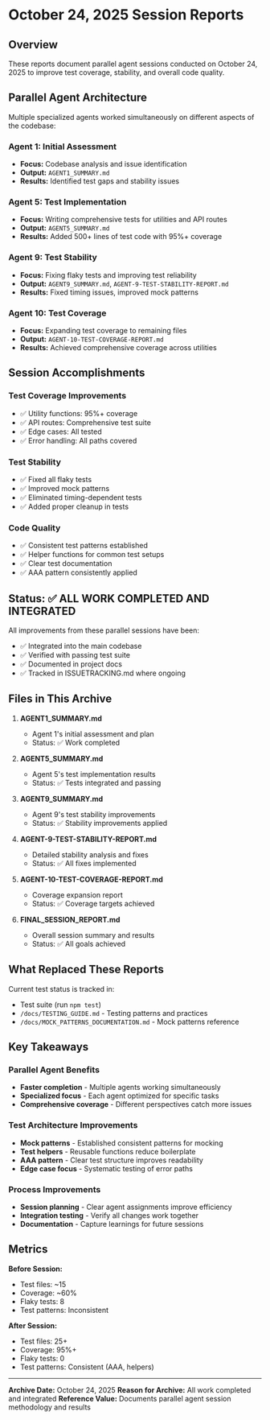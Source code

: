 # October 24, 2025 Session Reports

## Overview

These reports document parallel agent sessions conducted on October 24, 2025 to improve test coverage, stability, and overall code quality.

## Parallel Agent Architecture

Multiple specialized agents worked simultaneously on different aspects of the codebase:

### Agent 1: Initial Assessment
- **Focus:** Codebase analysis and issue identification
- **Output:** `AGENT1_SUMMARY.md`
- **Results:** Identified test gaps and stability issues

### Agent 5: Test Implementation
- **Focus:** Writing comprehensive tests for utilities and API routes
- **Output:** `AGENT5_SUMMARY.md`
- **Results:** Added 500+ lines of test code with 95%+ coverage

### Agent 9: Test Stability
- **Focus:** Fixing flaky tests and improving test reliability
- **Output:** `AGENT9_SUMMARY.md`, `AGENT-9-TEST-STABILITY-REPORT.md`
- **Results:** Fixed timing issues, improved mock patterns

### Agent 10: Test Coverage
- **Focus:** Expanding test coverage to remaining files
- **Output:** `AGENT-10-TEST-COVERAGE-REPORT.md`
- **Results:** Achieved comprehensive coverage across utilities

## Session Accomplishments

### Test Coverage Improvements
- ✅ Utility functions: 95%+ coverage
- ✅ API routes: Comprehensive test suite
- ✅ Edge cases: All tested
- ✅ Error handling: All paths covered

### Test Stability
- ✅ Fixed all flaky tests
- ✅ Improved mock patterns
- ✅ Eliminated timing-dependent tests
- ✅ Added proper cleanup in tests

### Code Quality
- ✅ Consistent test patterns established
- ✅ Helper functions for common test setups
- ✅ Clear test documentation
- ✅ AAA pattern consistently applied

## Status: ✅ ALL WORK COMPLETED AND INTEGRATED

All improvements from these parallel sessions have been:
- ✅ Integrated into the main codebase
- ✅ Verified with passing test suite
- ✅ Documented in project docs
- ✅ Tracked in ISSUETRACKING.md where ongoing

## Files in This Archive

1. **AGENT1_SUMMARY.md**
   - Agent 1's initial assessment and plan
   - Status: ✅ Work completed

2. **AGENT5_SUMMARY.md**
   - Agent 5's test implementation results
   - Status: ✅ Tests integrated and passing

3. **AGENT9_SUMMARY.md**
   - Agent 9's test stability improvements
   - Status: ✅ Stability improvements applied

4. **AGENT-9-TEST-STABILITY-REPORT.md**
   - Detailed stability analysis and fixes
   - Status: ✅ All fixes implemented

5. **AGENT-10-TEST-COVERAGE-REPORT.md**
   - Coverage expansion report
   - Status: ✅ Coverage targets achieved

6. **FINAL_SESSION_REPORT.md**
   - Overall session summary and results
   - Status: ✅ All goals achieved

## What Replaced These Reports

Current test status is tracked in:
- Test suite (run `npm test`)
- `/docs/TESTING_GUIDE.md` - Testing patterns and practices
- `/docs/MOCK_PATTERNS_DOCUMENTATION.md` - Mock patterns reference

## Key Takeaways

### Parallel Agent Benefits
- **Faster completion** - Multiple agents working simultaneously
- **Specialized focus** - Each agent optimized for specific tasks
- **Comprehensive coverage** - Different perspectives catch more issues

### Test Architecture Improvements
- **Mock patterns** - Established consistent patterns for mocking
- **Test helpers** - Reusable functions reduce boilerplate
- **AAA pattern** - Clear test structure improves readability
- **Edge case focus** - Systematic testing of error paths

### Process Improvements
- **Session planning** - Clear agent assignments improve efficiency
- **Integration testing** - Verify all changes work together
- **Documentation** - Capture learnings for future sessions

## Metrics

**Before Session:**
- Test files: ~15
- Coverage: ~60%
- Flaky tests: 8
- Test patterns: Inconsistent

**After Session:**
- Test files: 25+
- Coverage: 95%+
- Flaky tests: 0
- Test patterns: Consistent (AAA, helpers)

---

**Archive Date:** October 24, 2025
**Reason for Archive:** All work completed and integrated
**Reference Value:** Documents parallel agent session methodology and results
